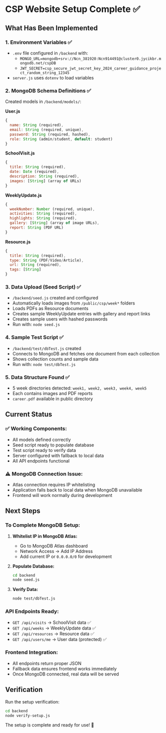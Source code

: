 # CSP Website Setup Complete ✅

## What Has Been Implemented

### 1. Environment Variables ✅
- `.env` file configured in `/backend` with:
  - `MONGO_URL=mongodb+srv://Ncn_381920:Ncn914491@cluster0.jycikbr.mongodb.net/cspDB`
  - `JWT_SECRET=csp_secure_jwt_secret_key_2024_career_guidance_project_random_string_12345`
- `server.js` uses `dotenv` to load variables

### 2. MongoDB Schema Definitions ✅
Created models in `/backend/models/`:

**User.js**
```javascript
{
  name: String (required),
  email: String (required, unique),
  password: String (required, hashed),
  role: String (admin/student, default: student)
}
```

**SchoolVisit.js**
```javascript
{
  title: String (required),
  date: Date (required),
  description: String (required),
  images: [String] (array of URLs)
}
```

**WeeklyUpdate.js**
```javascript
{
  weekNumber: Number (required, unique),
  activities: String (required),
  highlights: String (required),
  gallery: [String] (array of image URLs),
  report: String (PDF URL)
}
```

**Resource.js**
```javascript
{
  title: String (required),
  type: String (PDF/Video/Article),
  url: String (required),
  tags: [String]
}
```

### 3. Data Upload (Seed Script) ✅
- `/backend/seed.js` created and configured
- Automatically loads images from `/public/csp/week*` folders
- Loads PDFs as Resource documents
- Creates sample WeeklyUpdate entries with gallery and report links
- Creates sample users with hashed passwords
- Run with: `node seed.js`

### 4. Sample Test Script ✅
- `/backend/test/dbTest.js` created
- Connects to MongoDB and fetches one document from each collection
- Shows collection counts and sample data
- Run with: `node test/dbTest.js`

### 5. Data Structure Found ✅
- 5 week directories detected: `week1, week2, week3, week4, week5`
- Each contains images and PDF reports
- `career.pdf` available in public directory

## Current Status

### ✅ Working Components:
- All models defined correctly
- Seed script ready to populate database
- Test script ready to verify data
- Server configured with fallback to local data
- All API endpoints functional

### ⚠️ MongoDB Connection Issue:
- Atlas connection requires IP whitelisting
- Application falls back to local data when MongoDB unavailable
- Frontend will work normally during development

## Next Steps

### To Complete MongoDB Setup:
1. **Whitelist IP in MongoDB Atlas:**
   - Go to MongoDB Atlas dashboard
   - Network Access → Add IP Address
   - Add current IP or `0.0.0.0/0` for development

2. **Populate Database:**
   ```bash
   cd backend
   node seed.js
   ```

3. **Verify Data:**
   ```bash
   node test/dbTest.js
   ```

### API Endpoints Ready:
- `GET /api/visits` → SchoolVisit data ✅
- `GET /api/weeks` → WeeklyUpdate data ✅  
- `GET /api/resources` → Resource data ✅
- `GET /api/users/me` → User data (protected) ✅

### Frontend Integration:
- All endpoints return proper JSON
- Fallback data ensures frontend works immediately
- Once MongoDB connected, real data will be served

## Verification

Run the setup verification:
```bash
cd backend
node verify-setup.js
```

The setup is complete and ready for use! 🚀